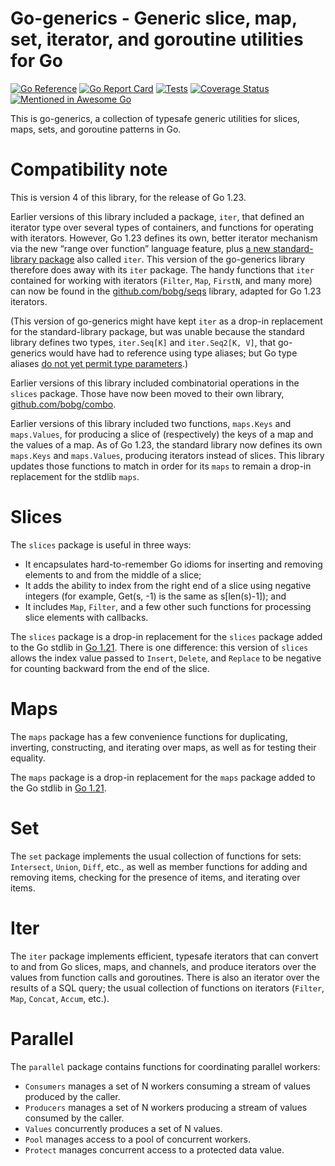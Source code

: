 # Go-generics - Generic slice, map, set, iterator, and goroutine utilities for Go

[![Go Reference](https://pkg.go.dev/badge/github.com/bobg/go-generics/v3.svg)](https://pkg.go.dev/github.com/bobg/go-generics/v3)
[![Go Report Card](https://goreportcard.com/badge/github.com/bobg/go-generics/v3)](https://goreportcard.com/report/github.com/bobg/go-generics/v3)
[![Tests](https://github.com/bobg/go-generics/actions/workflows/go.yml/badge.svg)](https://github.com/bobg/go-generics/actions/workflows/go.yml)
[![Coverage Status](https://coveralls.io/repos/github/bobg/go-generics/badge.svg?branch=master)](https://coveralls.io/github/bobg/go-generics?branch=master)
[![Mentioned in Awesome Go](https://awesome.re/mentioned-badge.svg)](https://github.com/avelino/awesome-go)

This is go-generics,
a collection of typesafe generic utilities
for slices, maps, sets, and goroutine patterns in Go.

# Compatibility note

This is version 4 of this library,
for the release of Go 1.23.

Earlier versions of this library included a package,
`iter`,
that defined an iterator type over several types of containers,
and functions for operating with iterators.
However, Go 1.23 defines its own, better iterator mechanism
via the new “range over function” language feature,
plus [a new standard-library package](https://pkg.go.dev/iter) also called `iter`.
This version of the go-generics library therefore does away with its `iter` package.
The handy functions that `iter` contained for working with iterators
(`Filter`, `Map`, `FirstN`, and many more)
can now be found in the [github.com/bobg/seqs](https://pkg.go.dev/github.com/bobg/seqs) library,
adapted for Go 1.23 iterators.

(This version of go-generics might have kept `iter` as a drop-in replacement for the standard-library package,
but was unable because the standard library defines two types,
`iter.Seq[K]` and `iter.Seq2[K, V]`,
that go-generics would have had to reference using type aliases;
but Go type aliases [do not yet permit type parameters](https://github.com/golang/go/issues/46477#issuecomment-2101270785).)

Earlier versions of this library included combinatorial operations in the `slices` package.
Those have now been moved to their own library,
[github.com/bobg/combo](https://pkg.go.dev/github.com/bobg/combo).

Earlier versions of this library included two functions,
`maps.Keys` and `maps.Values`,
for producing a slice of (respectively) the keys of a map and the values of a map.
As of Go 1.23,
the standard library now defines its own `maps.Keys` and `maps.Values`,
producing iterators instead of slices.
This library updates those functions to match
in order for its `maps` to remain a drop-in replacement for the stdlib `maps`.

# Slices

The `slices` package is useful in three ways:

- It encapsulates hard-to-remember Go idioms for inserting and removing elements to and from the middle of a slice;
- It adds the ability to index from the right end of a slice using negative integers
  (for example, Get(s, -1) is the same as s[len(s)-1]); and
- It includes `Map`, `Filter`, and a few other such functions
  for processing slice elements with callbacks.

The `slices` package is a drop-in replacement
for the `slices` package
added to the Go stdlib
in [Go 1.21](https://go.dev/doc/go1.21#slices).
There is one difference:
this version of `slices`
allows the index value passed to `Insert`, `Delete`, and `Replace`
to be negative for counting backward from the end of the slice.

# Maps

The `maps` package has a few convenience functions
for duplicating, inverting, constructing, and iterating over maps,
as well as for testing their equality.

The `maps` package is a drop-in replacement
for the `maps` package
added to the Go stdlib
in [Go 1.21](https://go.dev/doc/go1.21#maps).

# Set

The `set` package implements the usual collection of functions for sets:
`Intersect`, `Union`, `Diff`, etc.,
as well as member functions for adding and removing items,
checking for the presence of items,
and iterating over items.

# Iter

The `iter` package implements efficient, typesafe iterators
that can convert to and from Go slices, maps, and channels,
and produce iterators over the values from function calls and goroutines.
There is also an iterator over the results of a SQL query;
the usual collection of functions on iterators
(`Filter`, `Map`, `Concat`, `Accum`, etc.).

# Parallel

The `parallel` package contains functions for coordinating parallel workers:

- `Consumers` manages a set of N workers consuming a stream of values produced by the caller.
- `Producers` manages a set of N workers producing a stream of values consumed by the caller.
- `Values` concurrently produces a set of N values.
- `Pool` manages access to a pool of concurrent workers.
- `Protect` manages concurrent access to a protected data value.
